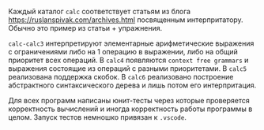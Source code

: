 Каждый каталог `calc` соответствует статьям из блога https://ruslanspivak.com/archives.html посвященным интерпритатору.
Обычно это пример из статьи + упражнения.

`calc-calc3` интерпретируют элементарные арифметические выражения с ограничениями либо на 1 операцию в выражении, либо на общий приоритет всех операций.
В `calc4` появляются `context free grammars` и выражения состоящие из операций с разными приоритетами.
В `calc5` реализована поддержка скобок.
В `calc6` реализовано построение абстрактного синтаксического дерева и лишь потом его интерпритация.

Для всех программ написаны юнит-тесты через которые проверяется корректность вычислений и иногда корректность работы программы в целом.
Запуск тестов немношко привязан к `.vscode`.